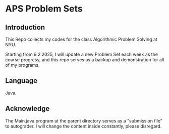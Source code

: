# APS Problem Sets

## Introduction

This Repo collects my codes for the class Algorithmic Problem Solving at NYU.

Starting from 9.2.2025, I will update a new Problem Set each week as the course progress, and this repo serves as a backup and demonstration for all of my programs.

## Language

Java.

## Acknowledge

The Main.java program at the parent directory serves as a "submission file" to autograder. I will change the content inside constantly, please disregard.
